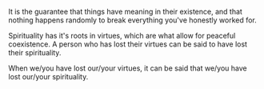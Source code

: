 It is the guarantee that things have meaning in their existence, and that nothing happens randomly to break everything you've honestly worked for.

Spirituality has it's roots in virtues, which are what allow for peaceful coexistence. A person who has lost their virtues can be said to have lost their spirituality.

When we/you have lost our/your virtues, it can be said that we/you have lost our/your spirituality.